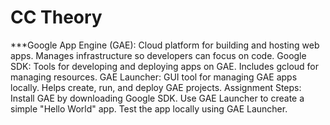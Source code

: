 # CC Theory
***Google App Engine (GAE):
Cloud platform for building and hosting web apps.
Manages infrastructure so developers can focus on code.
Google SDK:
Tools for developing and deploying apps on GAE.
Includes gcloud for managing resources.
GAE Launcher:
GUI tool for managing GAE apps locally.
Helps create, run, and deploy GAE projects.
Assignment Steps:
Install GAE by downloading Google SDK.
Use GAE Launcher to create a simple "Hello World" app.
Test the app locally using GAE Launcher.
